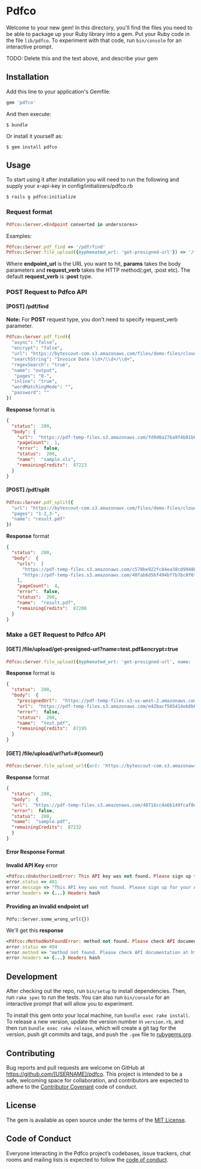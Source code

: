 # Pdfco

Welcome to your new gem! In this directory, you'll find the files you need to be able to package up your Ruby library into a gem. Put your Ruby code in the file `lib/pdfco`. To experiment with that code, run `bin/console` for an interactive prompt.

TODO: Delete this and the text above, and describe your gem

## Installation

Add this line to your application's Gemfile:

```ruby
gem 'pdfco'
```

And then execute:

    $ bundle

Or install it yourself as:

    $ gem install pdfco

## Usage

To start using it after installation you will need to run the following and supply your x-api-key in config/initializers/pdfco.rb
    
    $ rails g pdfco:initialize

### Request format
```ruby
Pdfco::Server.<Endpoint converted in underscores>
```
Examples:
```ruby
Pdfco::Server.pdf_find => '/pdf/find'
Pdfco::Server.file_upload({hyphenated_url: 'get-presigned-url'}) => '/file/upload/get-presigned-url?'
```
Where **endpoint_url** is the URL you want to hit, **params** takes the body parameters and **request_verb** takes the HTTP method(:get, :post etc). The default **request_verb** is **:post** type.

### POST Request to Pdfco API

#### [POST] /pdf/find

**Note:** For **POST** request type, you don't need to specify request_verb parameter.

```ruby
Pdfco::Server.pdf_find({
  "async": "false",
  "encrypt": "false",
  "url": "https://bytescout-com.s3.amazonaws.com/files/demo-files/cloud-api/pdf-to-text/sample.pdf",
  "searchString": "Invoice Date \\d+/\\d+/\\d+",
  "regexSearch": "true",
  "name": "output",
   "pages": "0-",
  "inline": "true",
  "wordMatchingMode": "",
  "password": ""
})
```

**Response** format is
```json
{
  "status":  200,
  "body": {
    "url":  "https://pdf-temp-files.s3.amazonaws.com/fd9d0a276a9f4b01b6d14e782d9134e7/sample.xls",
    "pageCount":  1,
    "error":  false,
    "status":  200,
    "name":  "sample.xls",
    "remainingCredits":  87223
  }
}
```

#### [POST] /pdf/split
```ruby
Pdfco::Server.pdf_split({
  "url": "https://bytescout-com.s3.amazonaws.com/files/demo-files/cloud-api/pdf-split/sample.pdf",
  "pages": "1-2,3-",
  "name": "result.pdf"
})
```
**Response** format
```json
{
  "status":  200,
  "body":  {
    "urls":  [
      "https://pdf-temp-files.s3.amazonaws.com/c570be922fc84ea38cd994807be4f8cf/result_page1-2.pdf",
      "https://pdf-temp-files.s3.amazonaws.com/40fab6d56f494bf7b7bc0f6fbca9590a/result_page3-4.pdf"
    ],
    "pageCount":  4,
    "error":  false,
    "status":  200,
    "name":  "result.pdf",
    "remainingCredits":  87208
  }
}
```

### Make a GET Request to Pdfco API
#### [GET] /file/upload/get-presigned-url?name=test.pdf&encrypt=true
```ruby
Pdfco::Server.file_upload({hyphenated_url: 'get-presigned-url', name: 'test.pdf', encrypt: true}, :get)
```

**Response** format is
```json
{
  "status":  200,
  "body":  {
    "presignedUrl":  "https://pdf-temp-files.s3-us-west-2.amazonaws.com/e42bacf585414eb8b64719311c3a0074/test.pdf?X-Amz-Expires=900&X-Amz-Algorithm=AWS4-HMAC-SHA256&X-Amz-Credential=AKIAIZJDPLX6D7EHVCKA/20201014/us-west-2/s3/aws4_request&X-Amz-Date=20201014T102215Z&X-Amz-SignedHeaders=host&X-Amz-Signature=8bf9a5acc86ed793f7868b9d219c7e833599cd34d6c37e88987ced0009069290",
    "url":  "https://pdf-temp-files.s3.amazonaws.com/e42bacf585414eb8b64719311c3a0074/test.pdf",
    "error":  false,
    "status":  200,
    "name":  "test.pdf",
    "remainingCredits":  87195
  }
}
```
#### [GET] /file/upload/url?url=#{someurl}
```ruby
Pdfco::Server.file_upload_url({url: 'https://bytescout-com.s3.amazonaws.com/files/demo-files/cloud-api/pdf-split/sample.pdf'}, :get)
```
**Response** format
```json
{
  "status":  200,
  "body":  {
  "url":  "https://pdf-temp-files.s3.amazonaws.com/48716cc4a6b149fcaf8e1e5f1ecd6b77/sample.pdf",
  "error":  false,
  "status":  200,
  "name":  "sample.pdf",
  "remainingCredits":  87232
  }
}
```

#### Error Response Format
**Invalid API Key** error
```ruby
<Pdfco::UnAuthorizedError: This API key was not found. Please sign up for your API key at https://app.pdf.co/>
error.status => 401
error.message => "This API key was not found. Please sign up for your API key at https://app.pdf.co/"
error.headers => {...} Headers hash
```

#### Providing an invalid endpoint url
```
Pdfo::Server.some_wrong_url({})
```

We'll get this **response**
```ruby
<Pdfco::MethodNotFoundError: method not found. Please check API documentation at https://apidocs.pdf.co/>
error.status => 404
error.method => "method not found. Please check API documentation at https://apidocs.pdf.co/"
error.headers => {...} Headers hash
```
## Development

After checking out the repo, run `bin/setup` to install dependencies. Then, run `rake spec` to run the tests. You can also run `bin/console` for an interactive prompt that will allow you to experiment.

To install this gem onto your local machine, run `bundle exec rake install`. To release a new version, update the version number in `version.rb`, and then run `bundle exec rake release`, which will create a git tag for the version, push git commits and tags, and push the `.gem` file to [rubygems.org](https://rubygems.org).

## Contributing

Bug reports and pull requests are welcome on GitHub at https://github.com/[USERNAME]/pdfco. This project is intended to be a safe, welcoming space for collaboration, and contributors are expected to adhere to the [Contributor Covenant](http://contributor-covenant.org) code of conduct.

## License

The gem is available as open source under the terms of the [MIT License](https://opensource.org/licenses/MIT).

## Code of Conduct

Everyone interacting in the Pdfco project’s codebases, issue trackers, chat rooms and mailing lists is expected to follow the [code of conduct](https://github.com/[USERNAME]/pdfco/blob/master/CODE_OF_CONDUCT.md).